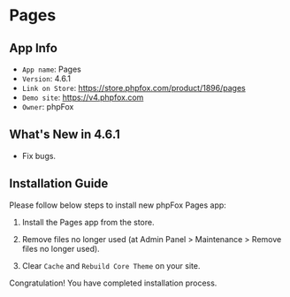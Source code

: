 # Pages

## App Info

- `App name`: Pages
- `Version`: 4.6.1
- `Link on Store`: https://store.phpfox.com/product/1896/pages
- `Demo site`: https://v4.phpfox.com
- `Owner`: phpFox

## What's New in 4.6.1

- Fix bugs.

## Installation Guide

Please follow below steps to install new phpFox Pages app:

1. Install the Pages app from the store.

2. Remove files no longer used (at Admin Panel > Maintenance > Remove files no longer used).

3. Clear `Cache` and `Rebuild Core Theme` on your site.

Congratulation! You have completed installation process.